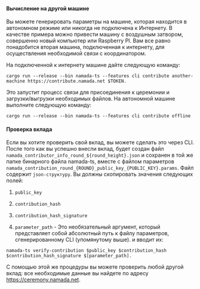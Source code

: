 #### Вычисление на другой машине
Вы можете генерировать параметры на машине, которая находится в автономном режиме или никогда не подключена к Интернету. В качестве примера можно привести машину с воздушным затвором, совершенно новый компьютер или Raspberry PI. Вам все равно понадобится вторая машина, подключенная к интернету, для осуществления необходимой связи с координатором.

На подключенной к интернету машине дайте следующую команду:
```
cargo run --release --bin namada-ts --features cli contribute another-machine https://contribute.namada.net $TOKEN.
```
Это запустит процесс связи для присоединения к церемонии и загрузки/выгрузки необходимых файлов. На автономной машине выполните следующую команду:
```
cargo run --release --bin namada-ts --features cli contribute offline
```

#### Проверка вклада
Если вы хотите проверить свой вклад, вы можете сделать это через CLI. После того как вы успешно внесли вклад, будет создан файл `namada_contributor_info_round_${round_height}.json` и сохранен в той же папке бинарного файла namada-ts, вместе с файлом параметров `namada_contribution_round_{ROUND}_public_key_{PUBLIC_KEY}.params`. Файл содержит `json-структуру`. Вы должны скопировать значения следующих полей:

1) `public_key`

2) `contribution_hash`

3) `contribution_hash_signature`

4) `parameter_path` - Это необязательный аргумент, который представляет собой абсолютный путь к файлу параметров, сгенерированному CLI (упомянутому выше).
и вводит их:
```
namada-ts verify-contribution $public_key $contribution_hash $contribution_hash_signature $[parameter_path].
```
С помощью этой же процедуры вы можете проверить любой другой вклад: все необходимые данные вы найдете по адресу https://ceremony.namada.net.

